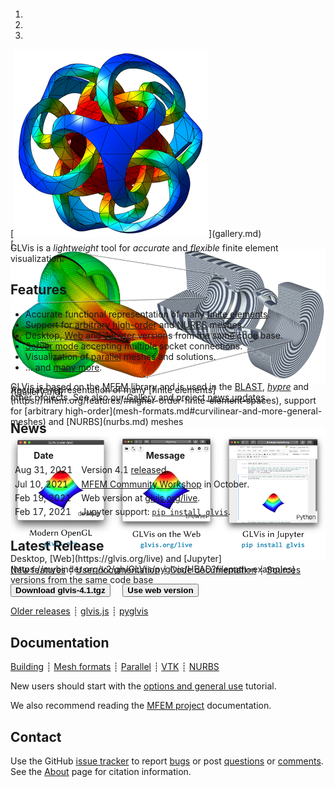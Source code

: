 <div class="col-md-6" markdown="1">

<div id="myCarousel" class="carousel slide" data-ride="carousel" markdown="1"  style="margin-top:-10px;margin-bottom:0px;height:360px;">
  <!-- Indicators -->
  <ol class="carousel-indicators">
    <li data-target="#myCarousel" data-slide-to="0" class="active"></li>
    <li data-target="#myCarousel" data-slide-to="1"></li>
    <li data-target="#myCarousel" data-slide-to="2"></li>
  </ol>

  <!-- Wrapper for slides -->
  <div class="carousel-inner">
    <div class="item active">
      [<img class="d-block w-100" src="img/logo-300.png" >](gallery.md)
    </div>
    <div class="item">
      [<img class="d-block w-100" src="img/slide2.png">](gallery.md)
      <div class="carousel-caption d-none" style="margin-top:-20px;">
        Accurate representation of many [finite elements](https://mfem.org/features/#higher-order-finite-element-spaces), support for [arbitrary high-order](mesh-formats.md#curvilinear-and-more-general-meshes) and [NURBS](nurbs.md) meshes
      </div>
  </div>
    <div class="item">
      <img class="d-block w-100" src="img/slide3.png" usemap="#versionsmap">
      <map name="versionsmap">
        <area shape="rect" coords="11,5,148,132" alt="glvis.org" href="https://glvis.org/download/">
	<area shape="rect" coords="177,4,317,134" alt="glvis.org/live" href="https://glvis.org/live">
	<area shape="rect" coords="345,4,485,136" alt="pip install glvis" href="https://mybinder.org/v2/gh/GLVis/pyglvis/HEAD?filepath=examples">
      </map>
      <div class="carousel-caption d-none" style="margin-top:-15px;">
        Desktop, [Web](https://glvis.org/live) and [Jupyter](https://mybinder.org/v2/gh/GLVis/pyglvis/HEAD?filepath=examples) versions from the same code base
      </div>
    </div>
  </div>

  <!-- Left and right controls -->
  <a class="left carousel-control" href="#myCarousel" data-slide="prev">
    <span class="glyphicon glyphicon-chevron-left"></span>
    <span class="sr-only">Previous</span>
  </a>
  <a class="right carousel-control" href="#myCarousel" data-slide="next">
    <span class="glyphicon glyphicon-chevron-right"></span>
    <span class="sr-only">Next</span>
  </a>
</div>

GLVis is a _lightweight_ tool for _accurate_ and _flexible_ finite element visualization.


## Features

 * Accurate functional representation of many [finite elements](https://mfem.org/features/#higher-order-finite-element-spaces).
 * Support for [arbitrary high-order](mesh-formats.md#curvilinear-and-more-general-meshes) and [NURBS](nurbs.md) meshes.
 * Desktop, [Web](https://glvis.org/live) and [Jupyter](https://mybinder.org/v2/gh/GLVis/pyglvis/HEAD?filepath=examples) versions from the same code base.
 * [Server mode](options-and-use.md#server-mode) accepting multiple socket connections.
 * Visualization of [parallel](parallel-visualization.md) meshes and solutions.
 * ... and [many more](features.md).

GLVis is based on the [MFEM](https://mfem.org) library and is used in the [BLAST](http://www.llnl.gov/casc/blast), _[hypre](http://www.llnl.gov/casc/hypre)_ and other projects. See also our [Gallery](gallery.md) and project [news updates](news.md).

</div><div class="col-md-6 news-table" markdown="1">

## News

Date         | Message
------------ | -----------------------------------------------------------------
Aug 31, 2021 | Version 4.1 [released](https://github.com/glvis/glvis/blob/v4.1/CHANGELOG).
Jul 10, 2021 | [MFEM Community Workshop](workshop.md) in October.
Feb 19, 2021 | Web version at [glvis.org/live](https://glvis.org/live).
Feb 17, 2021 | Jupyter support: [`pip install glvis`](https://github.com/GLVis/pyglvis).

## Latest Release

[New features](https://github.com/glvis/glvis/blob/v4.1/CHANGELOG)
┊ [User documentation](https://github.com/glvis/glvis/blob/v4.1/README)
┊ [Code documentation](http://glvis.github.io/doxygen/html/index.html)
┊ [Sources](https://github.com/glvis/glvis)

[<button type="button" class="btn btn-success">
**Download glvis-4.1.tgz**
</button>](https://bit.ly/glvis-4-1)
&nbsp;&nbsp;&nbsp;
[<button type="button" class="btn btn-primary">
**Use web version**
</button>](https://glvis.org/live)

[Older releases](download.md) ┊ [glvis.js](https://github.com/glvis/glvis-js) ┊ [pyglvis](https://github.com/glvis/pyglvis)

## Documentation

[Building](building.md)
┊ [Mesh formats](mesh-formats.md)
┊ [Parallel](parallel-visualization.md)
┊ [VTK](curvilinear-vtk-meshes.md)
┊ [NURBS](nurbs.md)

New users should start with the [options and general use](options-and-use.md) tutorial.

We also recommend reading the [MFEM project](http://mfem.org) documentation.

## Contact

Use the GitHub [issue tracker](https://github.com/glvis/glvis/issues)
to report [bugs](https://github.com/glvis/glvis/issues/new?labels=bug)
or post [questions](https://github.com/glvis/glvis/issues/new?labels=question)
or [comments](https://github.com/glvis/glvis/issues/new?labels=comment).
See&nbsp;the [About](about.md) page for citation information.

</div><div class="col-md-12 bottom"></div>
